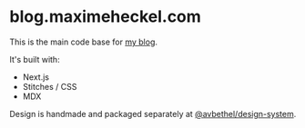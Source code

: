 # blog.maximeheckel.com

This is the main code base for [my blog](https://blog.maximeheckel.com).

It's built with:

- Next.js
- Stitches / CSS
- MDX

Design is handmade and packaged separately at [@avbethel/design-system](https://github.com/MaximeHeckel/design-system).
